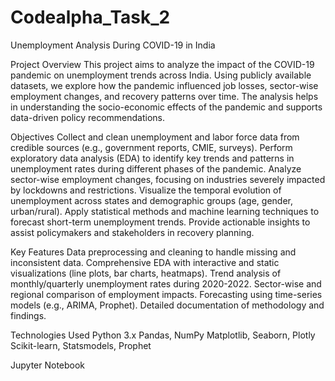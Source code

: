 # Codealpha_Task_2
Unemployment Analysis During COVID-19 in India

Project Overview This project aims to analyze the impact of the COVID-19 pandemic on unemployment trends across India. Using publicly available datasets, we explore how the pandemic influenced job losses, sector-wise employment changes, and recovery patterns over time. The analysis helps in understanding the socio-economic effects of the pandemic and supports data-driven policy recommendations.

Objectives Collect and clean unemployment and labor force data from credible sources (e.g., government reports, CMIE, surveys). Perform exploratory data analysis (EDA) to identify key trends and patterns in unemployment rates during different phases of the pandemic. Analyze sector-wise employment changes, focusing on industries severely impacted by lockdowns and restrictions. Visualize the temporal evolution of unemployment across states and demographic groups (age, gender, urban/rural). Apply statistical methods and machine learning techniques to forecast short-term unemployment trends. Provide actionable insights to assist policymakers and stakeholders in recovery planning.

Key Features Data preprocessing and cleaning to handle missing and inconsistent data. Comprehensive EDA with interactive and static visualizations (line plots, bar charts, heatmaps). Trend analysis of monthly/quarterly unemployment rates during 2020-2022. Sector-wise and regional comparison of employment impacts. Forecasting using time-series models (e.g., ARIMA, Prophet). Detailed documentation of methodology and findings.

Technologies Used Python 3.x Pandas, NumPy Matplotlib, Seaborn, Plotly Scikit-learn, Statsmodels, Prophet

Jupyter Notebook
